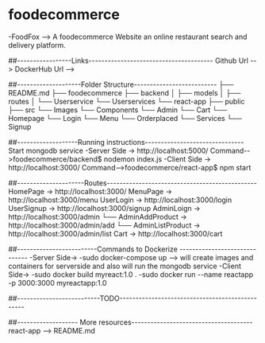 # foodecommerce
  -FoodFox --> A foodecommerce Website an online restaurant search and delivery platform.
  
##-----------------Links---------------------------------------
Github Url --> 
DockerHub Url -->

##--------------------Folder Structure--------------------------
├── README.md
├── foodecommerce
├── backend
│   ├── models
│   ├── routes
│   └── Userservice
    └── Userservices
└── react-app
    ├── public
    ├── src
         └── Images
         └── Components
                └── Admin
                └── Cart
                └── Homepage
                └── Login
                └── Menu
                └── Orderplaced
                └── Services
                └── Signup
                
##-------------------Running instructions-------------------------------
Start mongodb service
  -Server Side -> http://localhost:5000/
      Command-->foodecommerce/backend$ nodemon index.js
  -Client Side -> http://localhost:3000/
      Command-->foodecommerce/react-app$ npm start
      
##---------------------Routes-----------------------------------------------
  HomePage -> http://localhost:3000/
  MenuPage -> http://localhost:3000/menu
  UserLogin -> http://localhost:3000/login
  UserSignup -> http://localhost:3000/signup
  AdminLoign -> http://localhost:3000/admin
        └── AdminAddProduct ->  http://localhost:3000/admin/add
        └── AdminListProduct ->  http://localhost:3000/admin/list
  Cart -> http://localhost:3000/cart
 
##-------------------------Commands to Dockerize ------------------------------
-Server Side->
  -sudo docker-compose up  --> will create images and containers for serverside and also will run the mongodb service
-Client Side->
  -sudo docker build myreact:1.0 .
  -sudo docker run --name reactapp -p 3000:3000 myreactapp:1.0
  
##--------------------------TODO------------------------------------------------


##------------------- More resources--------------------------------------
react-app --> README.md
